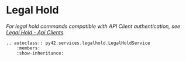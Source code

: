 # Legal Hold

*For legal hold commands compatible with API Client authentication, see [Legal Hold - Api Clients](legalholdapiclient.md).*

```eval_rst
.. autoclass:: py42.services.legalhold.LegalHoldService
    :members:
    :show-inheritance:
```

